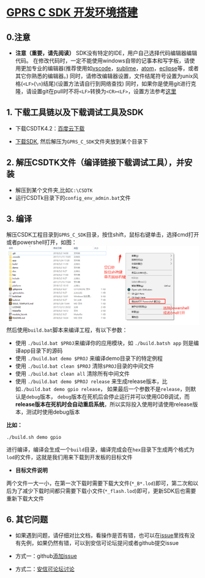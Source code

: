 [GPRS C SDK 开发环境搭建](https://github.com/Ai-Thinker-Open/GPRS-C-SDK/blob/master/doc/compile_environment_zh-cn.md)
====

## 0.注意

* **注意（重要，请先阅读）**
SDK没有特定的IDE，用户自己选择代码编辑器编辑代码。
在修改代码时，一定不能使用windows自带的记事本和写字板，请使用更加专业的编辑器(推荐使用如[vscode](https://code.visualstudio.com/)，[sublime](https://www.sublimetext.com/)，[atom](https://atom.io/)，[eclipse](http://www.eclipse.org/downloads/packages/eclipse-ide-cc-developers/oxygen2)等，或者其它你熟悉的编辑器。)
同时，请修改编辑器设置，文件结尾符号设置为unix风格(`<LF>`(`\n`)结尾)(设置方法请自行到网络查找)
同时，如果你是使用git进行克隆，请设置git在pull时不将`<LF>`转换为`<CR><LF>`，设置方法参考[这里](https://www.jianshu.com/p/305a138883d4)

## 1. 下载工具链以及下载调试工具及SDK

* 下载CSDTK4.2：[百度云下载](https://pan.baidu.com/s/1Oa5tvWW2Flfl5UJITk980g)

* [下载SDK](https://github.com/Ai-Thinker-Open/GPRS_C_SDK/releases), 然后解压为`GPRS_C_SDK`文件夹放到某个目录下

## 2. 解压CSDTK文件（编译链接下载调试工具），并安装

* 解压到某个文件夹,比如`C:\CSDTK`
* 运行CSDTk目录下的`config_env_admin.bat`文件


## 3. 编译

解压CSDK工程目录到`GPRS_C_SDK`目录，按住shift，鼠标右键单击，选择cmd打开或者powershell打开，如图：
![](./assets/open_with_cmd.png)
然后使用`build.bat`脚本来编译工程，有以下参数：
  * 使用 `./build.bat $PROJ`来编译你的应用模块，如 `./build.batsh app` 则是编译app目录下的源码
  * 使用 `./build.bat demo $PROJ` 来编译demo目录下的特定例程
  * 使用 `./build.bat clean $PROJ` 清除`$PROJ`目录的中间文件
  * 使用 `./build.bat clean all` 清除所有中间文件
  * 使用 `./build.bat demo $PROJ release` 来生成release版本，比如`./build.bat demo gpio release`，
  如果最后一个参数不是`release`，则默认是`debug`版本， `debug`版本在死机后会停止运行并可以使用GDB调试，而**release版本在死机时会自动重启系统**，所以实际投入使用时请使用release版本，测试时使用debug版本

**比如：**
```
./build.sh demo gpio
```
进行编译，编译会生成一个`build`目录，编译完成会在`hex`目录下生成两个格式为`lod`的文件，这就是我们用来下载到开发板的目标文件

* **目标文件说明** 

两个文件一大一小，在第一次下载时需要下载大文件(`*_B*.lod`)即可，第二次和以后为了减少下载时间都只需要下载小文件(`*_flash.lod`)即可，更新SDK后也需要重新下载大文件

## 6. 其它问题

* 如果遇到问题，请仔细对比文档，看操作是否有错，也可以在[issue](https://github.com/Ai-Thinker-Open/GPRS_C_SDK/issues?utf8=%E2%9C%93&q=)里找有没有先例，如果仍然有错，可以到安信可论坛提问或者github提交issue

* 方式一：github[添加issue](https://github.com/Ai-Thinker-Open/GPRS-C-SDK/issues/new)

* 方式二：[安信可论坛讨论](http://bbs.ai-thinker.com/forum.php?mod=forumdisplay&fid=37)
